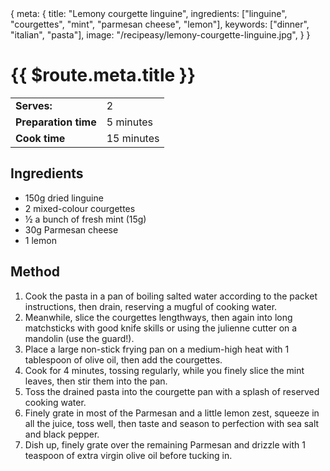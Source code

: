 <route>
{
  meta: {
    title: "Lemony courgette linguine",
    ingredients: ["linguine", "courgettes", "mint", "parmesan cheese", "lemon"],
    keywords: ["dinner", "italian", "pasta"],
    image: "/recipeasy/lemony-courgette-linguine.jpg",
  }
}
</route>

<RecipeLayout>

# {{ $route.meta.title }}

|                      |            |
| -------------------- | ---------- |
| **Serves:**          | 2          |
| **Preparation time** | 5 minutes  |
| **Cook time**        | 15 minutes |

## Ingredients

- 150g dried linguine
- 2 mixed-colour courgettes
- ½ a bunch of fresh mint (15g)
- 30g Parmesan cheese
- 1 lemon

## Method

1. Cook the pasta in a pan of boiling salted water according to the packet instructions, then drain, reserving a mugful of cooking water.
2. Meanwhile, slice the courgettes lengthways, then again into long matchsticks with good knife skills or using the julienne cutter on a mandolin (use the guard!).
3. Place a large non-stick frying pan on a medium-high heat with 1 tablespoon of olive oil, then add the courgettes.
4. Cook for 4 minutes, tossing regularly, while you finely slice the mint leaves, then stir them into the pan.
5. Toss the drained pasta into the courgette pan with a splash of reserved cooking water.
6. Finely grate in most of the Parmesan and a little lemon zest, squeeze in all the juice, toss well, then taste and season to perfection with sea salt and black pepper.
7. Dish up, finely grate over the remaining Parmesan and drizzle with 1 teaspoon of extra virgin olive oil before tucking in.

</RecipeLayout>
